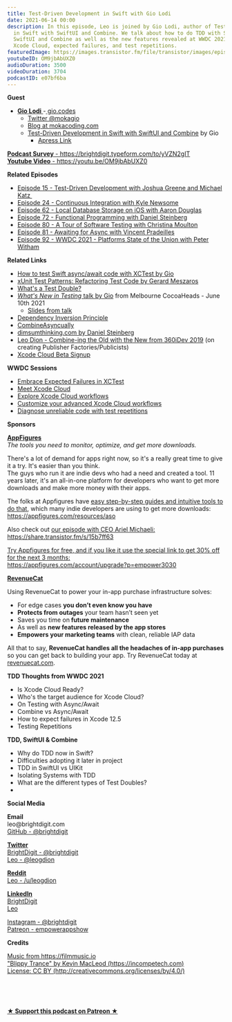 ```yaml
---
title: Test-Driven Development in Swift with Gio Lodi
date: 2021-06-14 00:00
description: In this episode, Leo is joined by Gio Lodi, author of Test-Driven Development
  in Swift with SwiftUI and Combine. We talk about how to do TDD with Swift but also
  SwiftUI and Combine as well as the new features revealed at WWDC 2021 like Async/Await,
  Xcode Cloud, expected failures, and test repetitions.
featuredImage: https://images.transistor.fm/file/transistor/images/episode/567347/full_1623599999-artwork.jpg
youtubeID: OM9jbAbUXZ0
audioDuration: 3500
videoDuration: 3704
podcastID: e07bf6ba
---
```

<p><b>Guest</b></p><ul><li>
<a href="https://gio.codes/"><strong>Gio Lodi</strong> </a>-<a href="https://gio.codes"> gio.codes</a><ul>
<li><a href="https://twitter.com/mokagio">Twitter @mokagio</a></li>
<li><a href="https://mokacoding.com/">Blog at mokacoding.com</a></li>
<li>
<a href="https://tddinswift.com">Test-Driven Development in Swift with SwiftUI and Combine</a> by Gio<ul><li><a href="https://www.apress.com/gp/book/9781484270011">Apress Link</a></li></ul>
</li>
</ul>
</li></ul><p><a href="https://brightdigit.typeform.com/to/yVZN2gIT"><strong>Podcast Survey</strong> - https://brightdigit.typeform.com/to/yVZN2gIT</a><br><a href="https://youtu.be/OM9jbAbUXZ0"><strong>Youtube Video</strong> - https://youtu.be/OM9jbAbUXZ0</a></p><p><b>Related Episodes</b></p><ul>
<li><a href="https://share.transistor.fm/s/eddb8632">Episode 15 - Test-Driven Development with Joshua Greene and Michael Katz </a></li>
<li><a href="https://share.transistor.fm/s/a14f868f">Episode 24 - Continuous Integration with Kyle Newsome</a></li>
<li><a href="https://share.transistor.fm/s/f6092e38">Episode 62 - Local Database Storage on iOS with Aaron Douglas</a></li>
<li><a href="https://share.transistor.fm/s/b203049d">Episode 72 - Functional Programming with Daniel Steinberg</a></li>
<li><a href="https://share.transistor.fm/s/30f5853f">Episode 80 - A Tour of Software Testing with Christina Moulton</a></li>
<li><a href="https://share.transistor.fm/s/593efb15">Episode 81 - Awaiting for Async with Vincent Pradeilles</a></li>
<li><a href="https://share.transistor.fm/s/ace13930">Episode 92 - WWDC 2021 - Platforms State of the Union with Peter Witham</a></li>
</ul><p><b>Related Links</b></p><ul>
<li><a href="https://mokacoding.com/blog/how-to-test-async-await-code-in-swift/">How to test Swift async/await code with XCTest by Gio</a></li>
<li><a href="https://www.goodreads.com/book/show/337302.xUnit_Test_Patterns">xUnit Test Patterns: Refactoring Test Code by Gerard Meszaros</a></li>
<li><a href="http://xunitpatterns.com/Test%20Double%20Patterns.html">What's a Test Double?</a></li>
<li>
<a href="https://youtu.be/BIL3GvBFatE?t=2807"><em>What's New in Testing</em> talk by Gio</a> from Melbourne CocoaHeads - June 10th 2021<ul><li><a href="https://speakerdeck.com/mokagio/wwdc-2021-whats-new-in-testing">Slides from talk</a></li></ul>
</li>
<li><a href="https://en.wikipedia.org/wiki/Dependency_inversion_principle">Dependency Inversion Principle</a></li>
<li><a href="https://github.com/unsignedapps/CombineAsyncually">CombineAsyncually</a></li>
<li><a href="https://dimsumthinking.com/">dimsumthinking.com by Daniel Steinberg</a></li>
<li>
<a href="https://www.youtube.com/watch?v=zkFxOlmLWoA">Leo Dion - Combine-ing the Old with the New from 360iDev 2019</a> (on creating Publisher Factories/Publicists)</li>
<li><a href="https://developer.apple.com/xcode-cloud/beta/">Xcode Cloud Beta Signup</a></li>
</ul><p><strong>WWDC Sessions</strong></p><ul>
<li><a href="https://developer.apple.com/wwdc21/10207%20">Embrace Expected Failures in XCTest</a></li>
<li><a href="https://developer.apple.com/wwdc21/10267">Meet Xcode Cloud</a></li>
<li><a href="https://developer.apple.com/wwdc21/10268">Explore Xcode Cloud workflows</a></li>
<li><a href="https://developer.apple.com/wwdc21/10269">Customize your advanced Xcode Cloud workflows</a></li>
<li><a href="https://developer.apple.com/wwdc21/10296">Diagnose unreliable code with test repetitions</a></li>
</ul><p><b>Sponsors</b></p><p><a href="https://appfigures.com/account/upgrade?p=empower3030"><strong>AppFigures</strong></a><strong><br></strong><em>The tools you need to monitor, optimize, and get more downloads.</em><strong></strong></p><p>There's a lot of demand for apps right now, so it's a really great time to give it a try. It's easier than you think.<br>The guys who run it are indie devs who had a need and created a tool. 11 years later, it's an all-in-one platform for developers who want to get more downloads and make more money with their apps.</p><p>The folks at Appfigures have <a href="https://appfigures.com/resources/aso">easy step-by-step guides and intuitive tools to do that</a>, which many indie developers are using to get more downloads:<br><a href="https://appfigures.com/resources/aso">https://appfigures.com/resources/aso</a></p><p>Also check out <a href="https://share.transistor.fm/s/15b7ff63">our episode with CEO Ariel Michaeli:<br>https://share.transistor.fm/s/15b7ff63</a></p><p><a href="https://appfigures.com/account/upgrade?p=empower3030">Try Appfigures for free, and if you like it use the special link to get 30% off for the next 3 months:</a><a href="https://www.linode.com/?r=97e09acbd5d304d87dadef749491d245e71c74e7"><br></a><a href="https://appfigures.com/account/upgrade?p=empower3030">https://appfigures.com/account/upgrade?p=empower3030</a></p><p><a href="https://revenuecat.com/"><strong>RevenueCat</strong></a><strong></strong></p><p>Using RevenueCat to power your in-app purchase infrastructure solves:</p><ul>
<li>For edge cases <strong>you don’t even know you have</strong>
</li>
<li>
<strong>Protects from outages</strong> your team hasn’t seen yet</li>
<li>Saves you time on<strong> future maintenance </strong>
</li>
<li>As well as <strong>new features released by the app stores</strong>
</li>
<li>
<strong>Empowers your marketing teams</strong> with clean, reliable IAP data</li>
</ul><p>All that to say, <strong>RevenueCat handles all the headaches of in-app purchases</strong> so you can get back to building your app. Try RevenueCat today at <a href="http://revenuecat.com/">revenuecat.com</a>.</p><p><b>TDD Thoughts from WWDC 2021</b></p><ul>
<li>Is Xcode Cloud Ready?</li>
<li>Who's the target audience for Xcode Cloud?</li>
<li>On Testing with Async/Await</li>
<li>Combine vs Async/Await</li>
<li>How to expect failures in Xcode 12.5</li>
<li>Testing Repetitions</li>
</ul><p><b>TDD, SwiftUI &amp; Combine</b></p><ul>
<li>Why do TDD now in Swift?</li>
<li>Difficulties adopting it later in project</li>
<li>TDD in SwiftUI vs UIKit</li>
<li>Isolating Systems with TDD</li>
<li>What are the different types of Test Doubles?</li>
<li><br></li>
</ul><p><b>Social Media</b></p><p><strong>Email</strong><br>leo@brightdigit.com<br><a href="https://github.com/brightdigit">GitHub - @brightdigit</a></p><p><a href="https://twitter.com/brightdigit"><strong>Twitter </strong><br>BrightDigit - @brightdigit</a><br><a href="https://twitter.com/leogdion">Leo - @leogdion</a></p><p><a href="https://www.reddit.com/user/leogdion"><strong>Reddit</strong><br>Leo - /u/leogdion</a></p><p><a href="https://www.linkedin.com/company/bright-digit"><strong>LinkedIn</strong><br>BrightDigit</a><br><a href="https://www.linkedin.com/in/leogdion/">Leo</a></p><p><a href="https://www.instagram.com/brightdigit/">Instagram - @brightdigit</a><br><a href="https://www.patreon.com/empowerappsshow">Patreon - empowerappshow</a></p><p><b>Credits</b></p><p><a href="https://filmmusic.io/">Music from https://filmmusic.io</a><br><a href="https://incompetech.com/">"Blippy Trance" by Kevin MacLeod (https://incompetech.com)</a><br><a href="http://creativecommons.org/licenses/by/4.0/">License: CC BY (http://creativecommons.org/licenses/by/4.0/)</a></p><p><br></p><p><br></p><p><strong><a href="https://www.patreon.com/empowerappsshow" rel="payment" title="★ Support this podcast on Patreon ★">★ Support this podcast on Patreon ★</a></strong></p>
      
